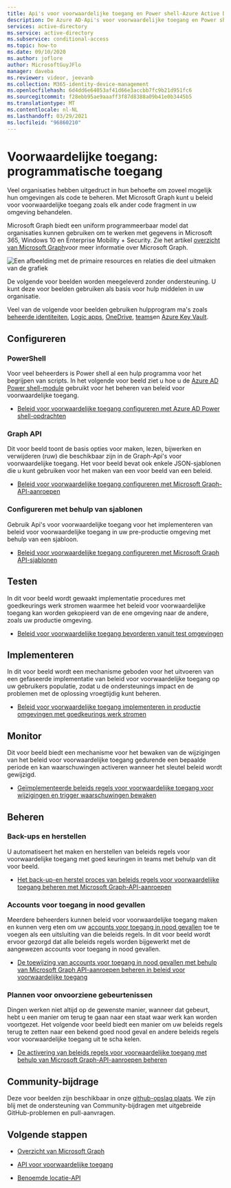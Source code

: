 ```yaml
---
title: Api's voor voorwaardelijke toegang en Power shell-Azure Active Directory
description: De Azure AD-Api's voor voorwaardelijke toegang en Power shell gebruiken voor het beheren van beleids regels zoals code
services: active-directory
ms.service: active-directory
ms.subservice: conditional-access
ms.topic: how-to
ms.date: 09/10/2020
ms.author: joflore
author: MicrosoftGuyJFlo
manager: daveba
ms.reviewer: videor, jeevanb
ms.collection: M365-identity-device-management
ms.openlocfilehash: 6d4dd6e64053af41d66e3accbb7fc9b21d951fc6
ms.sourcegitcommit: f28ebb95ae9aaaff3f87d8388a09b41e0b3445b5
ms.translationtype: MT
ms.contentlocale: nl-NL
ms.lasthandoff: 03/29/2021
ms.locfileid: "96860210"
---
```

# <a name="conditional-access-programmatic-access"></a>Voorwaardelijke toegang: programmatische toegang

Veel organisaties hebben uitgedruct in hun behoefte om zoveel mogelijk hun omgevingen als code te beheren. Met Microsoft Graph kunt u beleid voor voorwaardelijke toegang zoals elk ander code fragment in uw omgeving behandelen.

Microsoft Graph biedt een uniform programmeerbaar model dat organisaties kunnen gebruiken om te werken met gegevens in Microsoft 365, Windows 10 en Enterprise Mobility + Security. Zie het artikel [overzicht van Microsoft Graph](/graph/overview)voor meer informatie over Microsoft Graph.

![Een afbeelding met de primaire resources en relaties die deel uitmaken van de grafiek](./media/howto-conditional-access-apis/microsoft-graph.png)

De volgende voor beelden worden meegeleverd zonder ondersteuning. U kunt deze voor beelden gebruiken als basis voor hulp middelen in uw organisatie. 

Veel van de volgende voor beelden gebruiken hulpprogram ma's zoals [beheerde identiteiten](../managed-identities-azure-resources/overview.md), [Logic apps](../../logic-apps/logic-apps-overview.md), [OneDrive](https://www.microsoft.com/microsoft-365/onedrive/online-cloud-storage), [teams](https://www.microsoft.com/microsoft-365/microsoft-teams/group-chat-software/)en [Azure Key Vault](../../key-vault/general/overview.md).

## <a name="configure"></a>Configureren

### <a name="powershell"></a>PowerShell

Voor veel beheerders is Power shell al een hulp programma voor het begrijpen van scripts. In het volgende voor beeld ziet u hoe u de [Azure AD Power shell-module](https://www.powershellgallery.com/packages/AzureAD) gebruikt voor het beheren van beleid voor voorwaardelijke toegang.

- [Beleid voor voorwaardelijke toegang configureren met Azure AD Power shell-opdrachten](https://github.com/Azure-Samples/azure-ad-conditional-access-apis/tree/main/01-configure/powershell)

### <a name="graph-api"></a>Graph API

Dit voor beeld toont de basis opties voor maken, lezen, bijwerken en verwijderen (ruw) die beschikbaar zijn in de Graph-Api's voor voorwaardelijke toegang. Het voor beeld bevat ook enkele JSON-sjablonen die u kunt gebruiken voor het maken van een voor beeld van een beleid.

- [Beleid voor voorwaardelijke toegang configureren met Microsoft Graph-API-aanroepen](https://github.com/Azure-Samples/azure-ad-conditional-access-apis/tree/main/01-configure/graphapi)

### <a name="configure-using-templates"></a>Configureren met behulp van sjablonen

Gebruik Api's voor voorwaardelijke toegang voor het implementeren van beleid voor voorwaardelijke toegang in uw pre-productie omgeving met behulp van een sjabloon.

- [Beleid voor voorwaardelijke toegang configureren met Microsoft Graph API-sjablonen](https://github.com/Azure-Samples/azure-ad-conditional-access-apis/tree/main/01-configure/templates)

## <a name="test"></a>Testen

In dit voor beeld wordt gewaakt implementatie procedures met goedkeurings werk stromen waarmee het beleid voor voorwaardelijke toegang kan worden gekopieerd van de ene omgeving naar de andere, zoals uw productie omgeving.

- [Beleid voor voorwaardelijke toegang bevorderen vanuit test omgevingen](https://github.com/Azure-Samples/azure-ad-conditional-access-apis/tree/main/02-test)

## <a name="deploy"></a>Implementeren

In dit voor beeld wordt een mechanisme geboden voor het uitvoeren van een gefaseerde implementatie van beleid voor voorwaardelijke toegang op uw gebruikers populatie, zodat u de ondersteunings impact en de problemen met de oplossing vroegtijdig kunt beheren.

- [Beleid voor voorwaardelijke toegang implementeren in productie omgevingen met goedkeurings werk stromen](https://github.com/Azure-Samples/azure-ad-conditional-access-apis/tree/main/03-deploy)

## <a name="monitor"></a>Monitor

Dit voor beeld biedt een mechanisme voor het bewaken van de wijzigingen van het beleid voor voorwaardelijke toegang gedurende een bepaalde periode en kan waarschuwingen activeren wanneer het sleutel beleid wordt gewijzigd.

- [Geïmplementeerde beleids regels voor voorwaardelijke toegang voor wijzigingen en trigger waarschuwingen bewaken](https://github.com/Azure-Samples/azure-ad-conditional-access-apis/tree/main/04-monitor)

## <a name="manage"></a>Beheren

### <a name="backup-and-restore"></a>Back-ups en herstellen

U automatiseert het maken en herstellen van beleids regels voor voorwaardelijke toegang met goed keuringen in teams met behulp van dit voor beeld.

- [Het back-up-en herstel proces van beleids regels voor voorwaardelijke toegang beheren met Microsoft Graph-API-aanroepen](https://github.com/Azure-Samples/azure-ad-conditional-access-apis/tree/main/05-manage/01-backup-restore)

### <a name="emergency-access-accounts"></a>Accounts voor toegang in nood gevallen

Meerdere beheerders kunnen beleid voor voorwaardelijke toegang maken en kunnen verg eten om uw [accounts voor toegang in nood gevallen](../roles/security-emergency-access.md) toe te voegen als een uitsluiting van die beleids regels. In dit voor beeld wordt ervoor gezorgd dat alle beleids regels worden bijgewerkt met de aangewezen accounts voor toegang in nood gevallen.

- [De toewijzing van accounts voor toegang in nood gevallen met behulp van Microsoft Graph API-aanroepen beheren in beleid voor voorwaardelijke toegang](https://github.com/Azure-Samples/azure-ad-conditional-access-apis/tree/main/05-manage/02-emergency-access)

### <a name="contingency-planning"></a>Plannen voor onvoorziene gebeurtenissen

Dingen werken niet altijd op de gewenste manier, wanneer dat gebeurt, hebt u een manier om terug te gaan naar een staat waar werk kan worden voortgezet. Het volgende voor beeld biedt een manier om uw beleids regels terug te zetten naar een bekend goed nood geval en andere beleids regels voor voorwaardelijke toegang uit te scha kelen.

- [De activering van beleids regels voor voorwaardelijke toegang met behulp van Microsoft Graph-API-aanroepen beheren](https://github.com/Azure-Samples/azure-ad-conditional-access-apis/tree/main/05-manage/03-contingency)

## <a name="community-contribution"></a>Community-bijdrage

Deze voor beelden zijn beschikbaar in onze [github-opslag plaats](https://github.com/Azure-Samples/azure-ad-conditional-access-apis). We zijn blij met de ondersteuning van Community-bijdragen met uitgebreide GitHub-problemen en pull-aanvragen.

## <a name="next-steps"></a>Volgende stappen

- [Overzicht van Microsoft Graph](/graph/overview)

- [API voor voorwaardelijke toegang](/graph/api/resources/conditionalaccesspolicy)

- [Benoemde locatie-API](/graph/api/resources/namedlocation)
